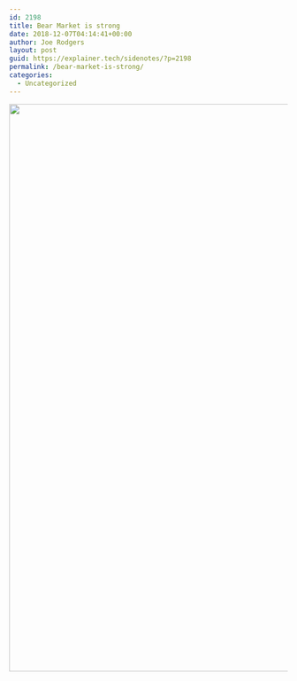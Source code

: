 ```yaml
---
id: 2198
title: Bear Market is strong
date: 2018-12-07T04:14:41+00:00
author: Joe Rodgers
layout: post
guid: https://explainer.tech/sidenotes/?p=2198
permalink: /bear-market-is-strong/
categories:
  - Uncategorized
---
```

<a href="https://i2.wp.com/explainer.tech/sidenotes/wp-content/uploads/2018/12/Screenshot_20181206-215310.png?ssl=1" rel="attachment wp-att-2199"><img src="https://i2.wp.com/explainer.tech/sidenotes/wp-content/uploads/2018/12/Screenshot_20181206-215310.png?resize=1024%2C1024&#038;ssl=1" alt="" title="screenshot_20181206-215310-png" width="1024" height="1024" class="alignnone size-full wp-image-2199" srcset="https://i2.wp.com/explainer.tech/sidenotes/wp-content/uploads/2018/12/Screenshot_20181206-215310.png?resize=150%2C150&ssl=1 150w, https://i2.wp.com/explainer.tech/sidenotes/wp-content/uploads/2018/12/Screenshot_20181206-215310.png?zoom=2&resize=1024%2C1024&ssl=1 2048w" sizes="(max-width: 1024px) 100vw, 1024px" data-recalc-dims="1" /></a>